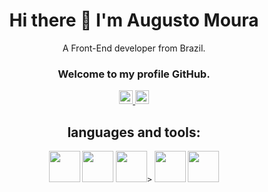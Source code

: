 <h1 align='center'>
  Hi there 👋 I'm Augusto Moura
</h1>

<p align='center'>
  A Front-End developer from Brazil.
</p>
<h3 align='center'>
  Welcome to my profile GitHub.
</h3>

<p align='center'>
  <a width='40' href="https://www.linkedin.com/in/augusto-moura-5072b5181/" >
    <img alt="Abhishek's LinkedIN" width="22px" src="https://raw.githubusercontent.com/peterthehan/peterthehan/master/assets/linkedin.svg" />
  </a>
  <a width='40' href="https://www.instagram.com/1.guttomoura/">
    <img alt="Abhishek's Instagram" width="22px" src="https://raw.githubusercontent.com/hussainweb/hussainweb/main/icons/instagram.png" />
  </a>
</p>

<h2 align='center'>
  languages and tools: 
</h2>

<p align='center'>
<img width='50' height='50' src="https://cdn.jsdelivr.net/gh/devicons/devicon/icons/javascript/javascript-plain.svg" />
<code><img width='50' height='50' src="https://cdn.jsdelivr.net/gh/devicons/devicon/icons/typescript/typescript-original.svg" /></code>
<code><img width='50' height='50' src="https://cdn.jsdelivr.net/gh/devicons/devicon/icons/react/react-original-wordmark.svg" />></code>
<code><img width='50' height='50' src="https://cdn.jsdelivr.net/gh/devicons/devicon/icons/nodejs/nodejs-plain.svg" /></code>
<code><img width='50' height='50' src="https://cdn.jsdelivr.net/gh/devicons/devicon/icons/firebase/firebase-plain-wordmark.svg" /></code>
<p>
<!--
**gutto-moura/gutto-moura** is a ✨ _special_ ✨ repository because its `README.md` (this file) appears on your GitHub profile.

Here are some ideas to get you started:

- 🔭 I’m currently working on ...
- 🌱 I’m currently learning ...
- 👯 I’m looking to collaborate on ...
- 🤔 I’m looking for help with ...
- 💬 Ask me about ...
- 📫 How to reach me: ...
- 😄 Pronouns: ...
- ⚡ Fun fact: ...
-->
